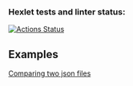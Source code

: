 ### Hexlet tests and linter status:
[![Actions Status](https://github.com/WoorNir/php-project-48/actions/workflows/hexlet-check.yml/badge.svg)](https://github.com/WoorNir/php-project-48/actions)

## Examples
[Comparing two json files](https://asciinema.org/a/CFi70jHmNYs3ndroQe7d1D4SJ)


